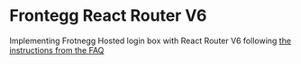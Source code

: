 # Frontegg React Router V6
Implementing Frotnegg Hosted login box with React Router V6 following [the instructions from the FAQ](https://support.frontegg.com/hc/en-us/articles/11571585765789-How-to-use-React-Router-v6-with-Frontegg-)